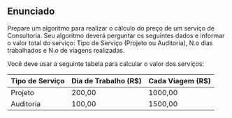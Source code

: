 ## Enunciado

Prepare um algoritmo para realizar o cálculo do preço de um serviço de Consultoria. Seu algoritmo deverá perguntar os seguintes dados e informar o valor total do serviço: Tipo de Serviço (Projeto ou Auditoria), N.o dias trabalhados e N.o de viagens realizadas.

Você deve usar a seguinte tabela para calcular o valor dos serviços:

Tipo de Serviço | Dia de Trabalho (R$) | Cada Viagem (R$)
------------ | ------------- | -------------
Projeto | 200,00 | 1000,00
Auditoria | 100,00 | 1500,00

